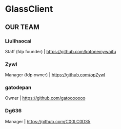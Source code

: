 # GlassClient 

## OUR TEAM

### Liulihaocai
Staff (fdp founder) | https://github.com/kotonemywaifu

 ### Zywl
Manager (fdp owner) | https://github.com/opZywl

### gatodepan
Owner | https://github.com/gatooooooo

### Dg636
Manager | https://github.com/C00LC0D35
